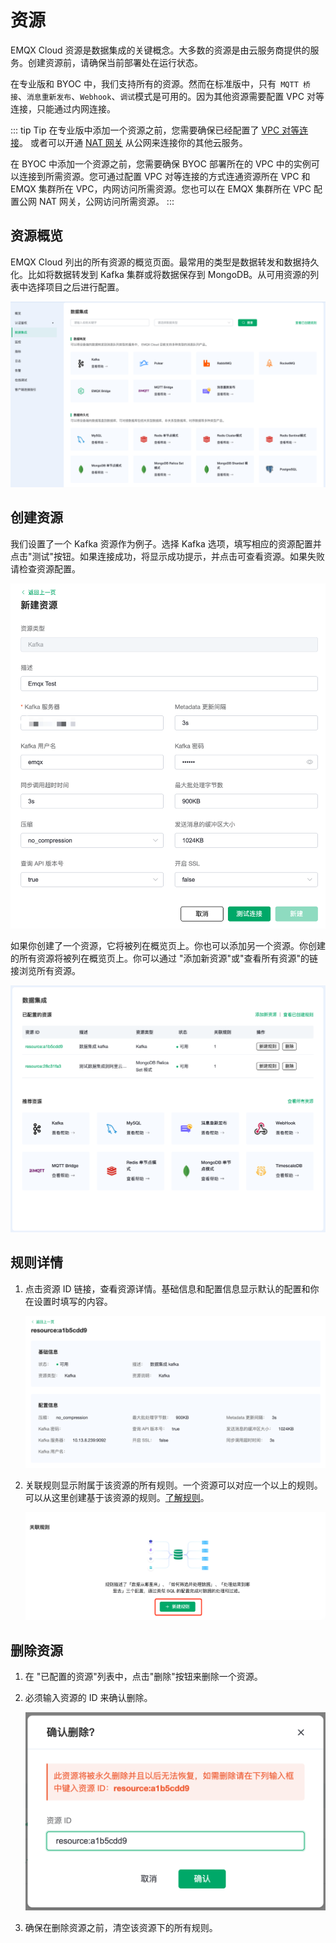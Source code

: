 # 资源

EMQX Cloud 资源是数据集成的关键概念。大多数的资源是由云服务商提供的服务。创建资源前，请确保当前部署处在运行状态。

在专业版和 BYOC 中，我们支持所有的资源。然而在标准版中，只有` MQTT 桥接`、`消息重新发布`、`Webhook`、`调试`模式是可用的。因为其他资源需要配置 VPC 对等连接，只能通过内网连接。


::: tip Tip
在专业版中添加一个资源之前，您需要确保已经配置了 [VPC 对等连接](../deployments/vpc_peering.md)。 或者可以开通 [NAT 网关](../vas/nat-gateway.md) 从公网来连接你的其他云服务。

在 BYOC 中添加一个资源之前，您需要确保 BYOC 部署所在的 VPC 中的实例可以连接到所需资源。您可通过配置 VPC 对等连接的方式连通资源所在 VPC 和 EMQX 集群所在 VPC，内网访问所需资源。您也可以在 EMQX 集群所在 VPC 配置公网 NAT 网关，公网访问所需资源。
:::


## 资源概览

EMQX Cloud 列出的所有资源的概览页面。最常用的类型是数据转发和数据持久化。比如将数据转发到 Kafka 集群或将数据保存到 MongoDB。从可用资源的列表中选择项目之后进行配置。

 ![resource-add](./_assets/resource_01.png)


## 创建资源

我们设置了一个 Kafka 资源作为例子。选择 Kafka 选项，填写相应的资源配置并点击"测试"按钮。如果连接成功，将显示成功提示，并点击可查看资源。如果失败请检查资源配置。


![resource-add](./_assets/resource_02.png)


如果你创建了一个资源，它将被列在概览页上。你也可以添加另一个资源。你创建的所有资源将被列在概览页上。你可以通过 "添加新资源"或"查看所有资源"的链接浏览所有资源。


![resource-add](./_assets/resource_03.png)


## 规则详情

1. 点击资源 ID 链接，查看资源详情。基础信息和配置信息显示默认的配置和你在设置时填写的内容。

   ![resource-add](./_assets/resource_06.png)

2. 关联规则显示附属于该资源的所有规则。一个资源可以对应一个以上的规则。可以从这里创建基于该资源的规则。[了解规则](./rules.md)。

   ![resource-add](./_assets/resource_04.png)

## 删除资源

1. 在 "已配置的资源"列表中，点击"删除"按钮来删除一个资源。 

2. 必须输入资源的 ID 来确认删除。

   ![resource-add](./_assets/resource_05.png)

3. 确保在删除资源之前，清空该资源下的所有规则。
